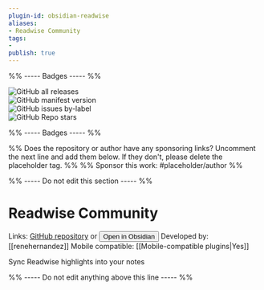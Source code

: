 ```yaml
---
plugin-id: obsidian-readwise
aliases:
- Readwise Community
tags: 
- 
publish: true
---
```


%% ----- Badges ----- %%

![GitHub all releases](https://img.shields.io/github/downloads/renehernandez/obsidian-readwise/total?color=573E7A&logo=github&style=for-the-badge)   
![GitHub manifest version](https://img.shields.io/github/manifest-json/v/renehernandez/obsidian-readwise?color=573E7A&logo=github&style=for-the-badge)   
![GitHub issues by-label](https://img.shields.io/github/issues/renehernandez/obsidian-readwise/help%20wanted?color=573E7A&logo=github&style=for-the-badge)   
![GitHub Repo stars](https://img.shields.io/github/stars/renehernandez/obsidian-readwise?color=573E7A&logo=github&style=for-the-badge)

%% ----- Badges ----- %%

%% Does the repository or author have any sponsoring links? Uncomment the next line and add them below. If they don't, please delete the placeholder tag. %%
%% Sponsor this work: #placeholder/author %%

%% ----- Do not edit this section ----- %%

# Readwise Community

Links: [GitHub repository](https://github.com/renehernandez/obsidian-readwise) or [<button id=HH>Open in Obsidian</button>](obsidian://goto-plugin?id=obsidian-readwise)
Developed by: [[renehernandez]]
Mobile compatible: [[Mobile-compatible plugins|Yes]]

Sync Readwise highlights into your notes

%% ----- Do not edit anything above this line ----- %% 
